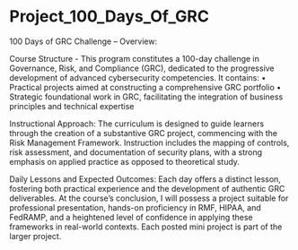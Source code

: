 # Project_100_Days_Of_GRC
100 Days of GRC Challenge – Overview:

Course Structure -
This program constitutes a 100-day challenge in Governance, Risk, and Compliance (GRC), dedicated to the progressive development of advanced cybersecurity competencies. It contains:
•	Practical projects aimed at constructing a comprehensive GRC portfolio
•	Strategic foundational work in GRC, facilitating the integration of business principles and technical expertise

Instructional Approach:
The curriculum is designed to guide learners through the creation of a substantive GRC project, commencing with the Risk Management Framework. Instruction includes the mapping of controls, risk assessment, and documentation of security plans, with a strong emphasis on applied practice as opposed to theoretical study.

Daily Lessons and Expected Outcomes:
Each day offers a distinct lesson, fostering both practical experience and the development of authentic GRC deliverables. At the course’s conclusion, I will possess a project suitable for professional presentation, hands-on proficiency in RMF, HIPAA, and FedRAMP, and a heightened level of confidence in applying these frameworks in real-world contexts.
Each posted mini project is part of the larger project.
